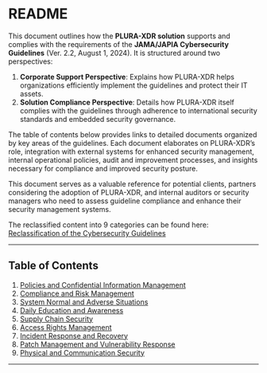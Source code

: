 # README

This document outlines how the **PLURA-XDR solution** supports and complies with the requirements of the **JAMA/JAPIA Cybersecurity Guidelines** (Ver. 2.2, August 1, 2024). It is structured around two perspectives:  

1. **Corporate Support Perspective**: Explains how PLURA-XDR helps organizations efficiently implement the guidelines and protect their IT assets.  
2. **Solution Compliance Perspective**: Details how PLURA-XDR itself complies with the guidelines through adherence to international security standards and embedded security governance.

The table of contents below provides links to detailed documents organized by key areas of the guidelines. Each document elaborates on PLURA-XDR’s role, integration with external systems for enhanced security management, internal operational policies, audit and improvement processes, and insights necessary for compliance and improved security posture.

This document serves as a valuable reference for potential clients, partners considering the adoption of PLURA-XDR, and internal auditors or security managers who need to assess guideline compliance and enhance their security management systems.

The reclassified content into 9 categories can be found here:
[Reclassification of the Cybersecurity Guidelines](cybersecurity_guidelines.md)

---

## Table of Contents

1. [Policies and Confidential Information Management](https://github.com/qubitsec/plura/blob/main/compliance/jama_japia/v2.2/en/content/1_policies_and_confidential_information_management.md)  
2. [Compliance and Risk Management](https://github.com/qubitsec/plura/blob/main/compliance/jama_japia/v2.2/en/content/2_compliance_and_risk_management.md)  
3. [System Normal and Adverse Situations](https://github.com/qubitsec/plura/blob/main/compliance/jama_japia/v2.2/en/content/3_system_normal_and_adverse_situations.md)  
4. [Daily Education and Awareness](https://github.com/qubitsec/plura/blob/main/compliance/jama_japia/v2.2/en/content/4_daily_education_and_awareness.md)  
5. [Supply Chain Security](https://github.com/qubitsec/plura/blob/main/compliance/jama_japia/v2.2/en/content/5_supply_chain_security.md)  
6. [Access Rights Management](https://github.com/qubitsec/plura/blob/main/compliance/jama_japia/v2.2/en/content/6_access_rights_management.md)  
7. [Incident Response and Recovery](https://github.com/qubitsec/plura/blob/main/compliance/jama_japia/v2.2/en/content/7_incident_response_and_recovery.md)  
8. [Patch Management and Vulnerability Response](https://github.com/qubitsec/plura/blob/main/compliance/jama_japia/v2.2/en/content/8_patch_management_and_vulnerability_response.md)  
9. [Physical and Communication Security](https://github.com/qubitsec/plura/blob/main/compliance/jama_japia/v2.2/en/content/9_physical_and_communication_security.md)

--- 
